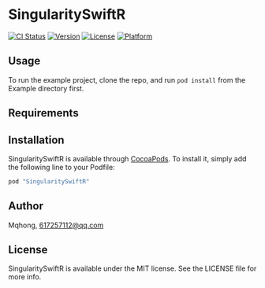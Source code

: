# SingularitySwiftR

[![CI Status](http://img.shields.io/travis/Mqhong/SingularitySwiftR.svg?style=flat)](https://travis-ci.org/Mqhong/SingularitySwiftR)
[![Version](https://img.shields.io/cocoapods/v/SingularitySwiftR.svg?style=flat)](http://cocoapods.org/pods/SingularitySwiftR)
[![License](https://img.shields.io/cocoapods/l/SingularitySwiftR.svg?style=flat)](http://cocoapods.org/pods/SingularitySwiftR)
[![Platform](https://img.shields.io/cocoapods/p/SingularitySwiftR.svg?style=flat)](http://cocoapods.org/pods/SingularitySwiftR)

## Usage

To run the example project, clone the repo, and run `pod install` from the Example directory first.

## Requirements

## Installation

SingularitySwiftR is available through [CocoaPods](http://cocoapods.org). To install
it, simply add the following line to your Podfile:

```ruby
pod "SingularitySwiftR"
```

## Author

Mqhong, 617257112@qq.com

## License

SingularitySwiftR is available under the MIT license. See the LICENSE file for more info.
